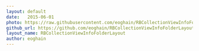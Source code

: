 ```yaml
---
layout: default
date:   2015-06-01
photo: https://raw.githubusercontent.com/eoghain/RBCollectionViewInfoFolderLayout/master/screenshots/demo.gif
github_url: https://github.com/eoghain/RBCollectionViewInfoFolderLayout
layout_name: RBCollectionViewInfoFolderLayout
author: eoghain
---
```

